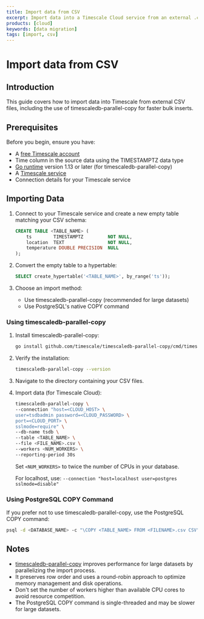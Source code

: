 ```yaml
---
title: Import data from CSV
excerpt: Import data into a Timescale Cloud service from an external .csv file
products: [cloud]
keywords: [data migration]
tags: [import, csv]
---
```


# Import data from CSV

## Introduction

This guide covers how to import data into Timescale from external CSV files, including the use of timescaledb-parallel-copy for faster bulk inserts.

## Prerequisites

Before you begin, ensure you have:

- A [free Timescale account](https://www.timescale.com/getting-started)
- Time column in the source data using the TIMESTAMPTZ data type
- [Go runtime](https://go.dev/doc/install) version 1.13 or later (for timescaledb-parallel-copy)
- A [Timescale service](https://www.timescale.com/getting-started)
- Connection details for your Timescale service

## Importing Data

1. Connect to your Timescale service and create a new empty table matching your CSV schema:

   ```sql
   CREATE TABLE <TABLE_NAME> (
       ts        TIMESTAMPTZ         NOT NULL,
       location  TEXT                NOT NULL,
       temperature DOUBLE PRECISION  NULL
   );
   ```

2. Convert the empty table to a hypertable:

   ```sql
   SELECT create_hypertable('<TABLE_NAME>', by_range('ts'));
   ```

3. Choose an import method:
   - Use timescaledb-parallel-copy (recommended for large datasets)
   - Use PostgreSQL's native COPY command

### Using timescaledb-parallel-copy

1. Install timescaledb-parallel-copy:

   ```bash
   go install github.com/timescale/timescaledb-parallel-copy/cmd/timescaledb-parallel-copy@latest
   ```

2. Verify the installation:

   ```bash
   timescaledb-parallel-copy --version
   ```

3. Navigate to the directory containing your CSV files.

4. Import data (for Timescale Cloud):

   ```bash
   timescaledb-parallel-copy \
   --connection "host=<CLOUD_HOST> \
   user=tsdbadmin password=<CLOUD_PASSWORD> \
   port=<CLOUD_PORT> \
   sslmode=require" \
   --db-name tsdb \
   --table <TABLE_NAME> \
   --file <FILE_NAME>.csv \
   --workers <NUM_WORKERS> \
   --reporting-period 30s
   ```

   Set `<NUM_WORKERS>` to twice the number of CPUs in your database.

   For localhost, use: `--connection "host=localhost user=postgres sslmode=disable"`

### Using PostgreSQL COPY Command

If you prefer not to use timescaledb-parallel-copy, use the PostgreSQL COPY command:

```bash
psql -d <DATABASE_NAME> -c "\COPY <TABLE_NAME> FROM <FILENAME>.csv CSV"
```

## Notes

- [timescaledb-parallel-copy][parallel importer] improves performance for large datasets by parallelizing the import process.
- It preserves row order and uses a round-robin approach to optimize memory management and disk operations.
- Don't set the number of workers higher than available CPU cores to avoid resource competition.
- The PostgreSQL COPY command is single-threaded and may be slower for large datasets.

[parallel importer]: https://github.com/timescale/timescaledb-parallel-copy
